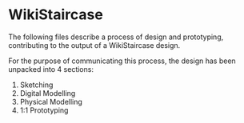 # WikiStaircase

The following files describe a process of design and prototyping, contributing to the output of a WikiStaircase design.

For the purpose of communicating this process, the design has been unpacked into 4 sections:

1. Sketching
2. Digital Modelling
3. Physical Modelling
4. 1:1 Prototyping
